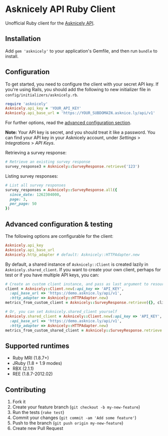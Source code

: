 # Asknicely API Ruby Client

Unofficial Ruby client for the [Asknicely API](https://asknicely.asknice.ly/help/apidocs/responses).

## Installation

Add `gem 'asknicely'` to your application's Gemfile, and then run `bundle` to install.

## Configuration

To get started, you need to configure the client with your secret API key. If you're using Rails, you should add the following to new initializer file in `config/initializers/asknicely.rb`.

```ruby
require 'asknicely'
Asknicely.api_key = 'YOUR_API_KEY'
Asknicely.api_base_url = 'https://YOUR_SUBDOMAIN.asknice.ly/api/v1'
```

For further options, read the [advanced configuration section](#advanced-configuration).

**Note:** Your API key is secret, and you should treat it like a password. You can find your API key in your Asknicely account, under *Settings* > *Integrations* > *API Keys*.


Retrieving a survey response:

```ruby
# Retrieve an existing survey response
survey_response3 = Asknicely::SurveyResponse.retrieve('123')
```

Listing survey responses:

```ruby
# List all survey responses
survey_responses = Asknicely::SurveyResponse.all({
  since_date: 1262304000,
  page: 3,
  per_page: 50
})
```

## <a name="advanced-configuration"></a> Advanced configuration & testing

The following options are configurable for the client:

```ruby
Asknicely.api_key
Asknicely.api_base_url
Asknicely.http_adapter # default: Asknicely::HTTPAdapter.new
```

By default, a shared instance of `Asknicely::Client` is created lazily in `Asknicely.shared_client`. If you want to create your own client, perhaps for test or if you have multiple API keys, you can:

```ruby
# Create an custom client instance, and pass as last argument to resource actions
client = Asknicely::Client.new(:api_key => 'API_KEY',
  :api_base_url => 'https://demo.asknice.ly/api/v1',
  :http_adapter => Asknicely::HTTPAdapter.new)
metrics_from_custom_client = Asknicely::SurveyResponse.retrieve({}, client)

# Or, you can set Asknicely.shared_client yourself
Asknicely.shared_client = Asknicely::Client.new(:api_key => 'API_KEY',
  :api_base_url => 'https://demo.asknice.ly/api/v1',
  :http_adapter => Asknicely::HTTPAdapter.new)
metrics_from_custom_shared_client = Asknicely::SurveyResponse.retrieve
```

## Supported runtimes

- Ruby MRI (1.8.7+)
- JRuby (1.8 + 1.9 modes)
- RBX (2.1.1)
- REE (1.8.7-2012.02)

## Contributing

1. Fork it
2. Create your feature branch (`git checkout -b my-new-feature`)
3. Run the tests (`rake test`)
4. Commit your changes (`git commit -am 'Add some feature'`)
5. Push to the branch (`git push origin my-new-feature`)
6. Create new Pull Request

